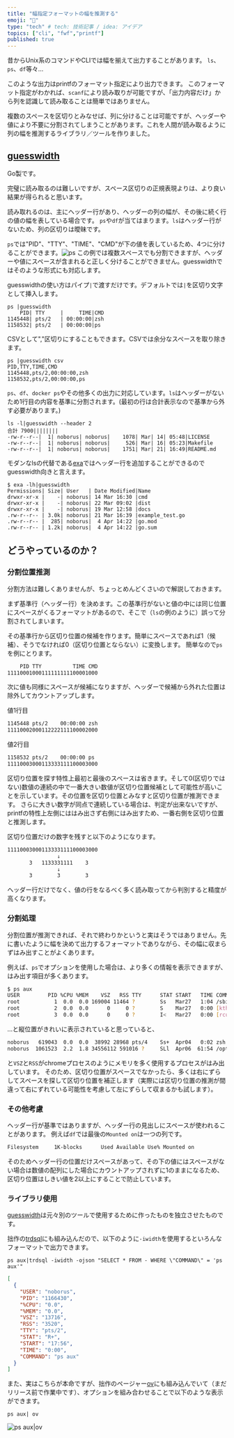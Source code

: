 ```yaml
---
title: "幅指定フォーマットの幅を推測する"
emoji: "💭"
type: "tech" # tech: 技術記事 / idea: アイデア
topics: ["cli", "fwf","printf"]
published: true
---
```

昔からUnix系のコマンドやCLIでは幅を揃えて出力することがあります。
`ls`、`ps`、`df`等々...

このような出力はprintfのフォーマット指定により出力できます。
このフォーマット指定がわかれば、`scanf`により読み取りが可能ですが、「出力内容だけ」から列を認識して読み取ることは簡単ではありません。

複数のスペースを区切りとみなせば、列に分けることは可能ですが、ヘッダーや値により不要に分割されてしまうことがあります。これを人間が読み取るように列の幅を推測するライブラリ／ツールを作りました。

## [guesswidth](https://github.com/noborus/guesswidth)

Go製です。

完璧に読み取るのは難しいですが、スペース区切りの正規表現よりは、より良い結果が得られると思います。

読み取れるのは、主にヘッダー行があり、ヘッダーの列の幅が、その後に続く行の値の幅を表している場合です。
`ps`や`df`が当てはまります。`ls`はヘッダー行がないため、列の区切りは曖昧です。

`ps`では"PID"、"TTY"、"TIME"、"CMD"が下の値を表しているため、4つに分けることができます。![ps](https://storage.googleapis.com/zenn-user-upload/ca97c96cd09e-20230408.png)
この例では複数スペースでも分割できますが、ヘッダーや値にスペースが含まれると正しく分けることができません。guesswidthではそのような形式にも対応します。

guesswidthの使い方はパイプ`|`で渡すだけです。デフォルトでは`|`を区切り文字として挿入します。

```console
ps |guesswidth
    PID| TTY     |     TIME|CMD 
1145448| pts/2   | 00:00:00|zsh
1158532| pts/2   | 00:00:00|ps
```

CSVとして","区切りにすることもできます。CSVでは余分なスペースを取り除きます。

```console
ps |guesswidth csv
PID,TTY,TIME,CMD
1145448,pts/2,00:00:00,zsh
1158532,pts/2,00:00:00,ps
```

`ps`、`df`、`docker ps`やその他多くの出力に対応しています。`ls`はヘッダーがないため1行目の内容を基準に分割されます。(最初の行は合計表示なので基準から外す必要があります。)

```console
ls -l|guesswidth --header 2
合計 7900||||||||
-rw-r--r--|  1| noborus| noborus|    1078| Mar| 14| 05:48|LICENSE
-rw-r--r--|  1| noborus| noborus|     526| Mar| 16| 05:23|Makefile
-rw-r--r--|  1| noborus| noborus|    1751| Mar| 21| 16:49|README.md
````

モダンなlsの代替である[exa](https://github.com/ogham/exa)ではヘッダー行を追加することができるのでguesswidth向きと言えます。

```console
$ exa -lh|guesswidth
Permissions| Size| User   | Date Modified|Name
drwxr-xr-x |    -| noborus| 14 Mar 16:30 |cmd
drwxr-xr-x |    -| noborus| 22 Mar 09:02 |dist
drwxr-xr-x |    -| noborus| 19 Mar 12:58 |docs
.rw-r--r-- | 3.0k| noborus| 21 Mar 16:39 |example_test.go
.rw-r--r-- |  285| noborus|  4 Apr 14:22 |go.mod
.rw-r--r-- | 1.2k| noborus|  4 Apr 14:22 |go.sum
```

## どうやっているのか？

### 分割位置推測

分割方法は難しくありませんが、ちょっとめんどくさいので解説しておきます。

まず基準行（ヘッダー行）を決めます。この基準行がないと値の中には同じ位置にスペースがくるフォーマットがあるので、そこで（`ls`の例のように）誤って分割されてしまいます。

その基準行から区切り位置の候補を作ります。簡単にスペースであれば1（候補）、そうでなければ0（区切り位置とならない）に変換します。
簡単なので`ps`を例にとります。

```sh
    PID TTY          TIME CMD
11110001000111111111100001000
```

次に値も同様にスペースが候補になりますが、ヘッダーで候補から外れた位置は除外してカウントアップします。

値1行目

```sh
1145448 pts/2    00:00:00 zsh
11110002000112222111100002000
```

値2行目

```sh
1158532 pts/2    00:00:00 ps
11110003000113333111100003000
```

区切り位置を探す特性上最初と最後のスペースは省きます。そして0(区切りではない)数値の連続の中で一番大きい数値が区切り位置候補として可能性が高いことを示しています。その位置を区切り位置とみなすと区切り位置が推測できます。
さらに大きい数字が同点で連続している場合は、判定が出来ないですが、printfの特性上左側にははみ出さず右側にはみ出すため、一番右側を区切り位置と推測します。

区切り位置だけの数字を残すと以下のようになります。

```sh
11110003000113333111100003000
                ↓
       3   1133331111    3
                ↓
       3        3        3
```

ヘッダー行だけでなく、値の行をなるべく多く読み取ってから判別すると精度が高くなります。

### 分割処理

分割位置が推測できれば、それで終わりかというと実はそうではありません。先に書いたように幅を決めて出力するフォーマットでありながら、その幅に収まらずはみ出すことがよくあります。

例えば、`ps`でオプションを使用した場合は、より多くの情報を表示できますが、はみ出す項目が多くあります。

```sh
$ ps aux
USER         PID %CPU %MEM    VSZ   RSS TTY      STAT START   TIME COMMAND
root           1  0.0  0.0 169004 11464 ?        Ss   Mar27   1:04 /sbin/init sp
root           2  0.0  0.0      0     0 ?        S    Mar27   0:00 [kthreadd]
root           3  0.0  0.0      0     0 ?        I<   Mar27   0:00 [rcu_gp]
```

...と縦位置がきれいに表示されていると思っていると、

```sh
noborus   619043  0.0  0.0  38992 28968 pts/4    Ss+  Apr04   0:02 zsh
noborus  1061523  2.2  1.8 34556112 591016 ?     SLl  Apr06  61:54 /opt/google/chrome/chrome
```

と`VSZ`と`RSS`がchromeプロセスのようにメモリを多く使用するプロセスがはみ出しています。
そのため、区切り位置がスペースでなかったら、多くは右にずらしてスペースを探して区切り位置を補正します（実際には区切り位置の推測が間違って右にずれている可能性を考慮して左にずらして収まるかも試します）。

### その他考慮

ヘッダー行が基準ではありますが、ヘッダー行の見出しにスペースが使われることがあります。
例えば`df`では最後の`Mounted on`は一つの列です。

```sh
Filesystem     1K-blocks      Used Available Use% Mounted on
```

そのためヘッダー行の位置だけスペースがあって、その下の値にはスペースがない場合は数値の配列にした場合にカウントアップされずに1のままになるため、区切り位置はしきい値を2以上にすることで防止しています。

### ライブラリ使用

[guesswidth](https://github.com/noborus/guesswidth)は元々別のツールで使用するために作ったものを独立させたものです。

拙作の[trdsql](https://github.com/noborus/trdsql)にも組み込んだので、以下のように`-iwidth`を使用するといろんなフォーマットで出力できます。

```console
ps aux|trdsql -iwidth -ojson "SELECT * FROM - WHERE \"COMMAND\" = 'ps aux'"
```

```json
[
  {
    "USER": "noborus",
    "PID": "1166430",
    "%CPU": "0.0",
    "%MEM": "0.0",
    "VSZ": "13716",
    "RSS": "3520",
    "TTY": "pts/2",
    "STAT": "R+",
    "START": "17:56",
    "TIME": "0:00",
    "COMMAND": "ps aux"
  }
]
```

また、実はこちらが本命ですが、拙作のページャー[ov](https://github.com/noborus/ov)にも組み込んでいて（まだリリース前で作業中です）、オプションを組み合わせることで以下のような表示ができます。

```console
ps aux| ov
```

![ps aux|ov](https://storage.googleapis.com/zenn-user-upload/24bf4ea05edb-20230408.gif)
